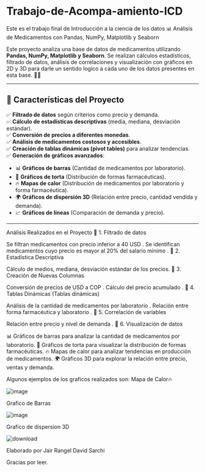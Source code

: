 # Trabajo-de-Acompa-amiento-ICD
Este es el trabajo final de Introducción a la ciencia de los datos
📊 Análisis de Medicamentos con Pandas, NumPy, Matplotlib y Seaborn

Este proyecto analiza una base de datos de medicamentos utilizando **Pandas, NumPy, Matplotlib y Seaborn**. Se realizan cálculos estadísticos, filtrado de datos, análisis de correlaciones y visualización con gráficos en 2D y 3D para darle un sentido logico a cada uno de los datos presentes en esta base. 🏥💊  

---
## 🚀 **Características del Proyecto**
✅ **Filtrado de datos** según criterios como precio y demanda.  
✅ **Cálculo de estadísticas descriptivas** (media, mediana, desviación estándar).  
✅ **Conversión de precios a diferentes monedas**.  
✅ **Análisis de medicamentos costosos y accesibles**.  
✅ **Creación de tablas dinámicas (pivot tables)** para analizar tendencias.  
✅ **Generación de gráficos avanzados**:  
   - 📊 **Gráficos de barras** (Cantidad de medicamentos por laboratorio).  
   - 🥧 **Gráficos de torta** (Distribución de formas farmacéuticas).  
   - 🔥 **Mapas de calor** (Distribución de medicamentos por laboratorio y forma farmacéutica).  
   - 🌍 **Gráficos de dispersión 3D** (Relación entre precio, cantidad vendida y demanda).  
   - 📈 **Gráficos de líneas** (Comparación de demanda y precio).
---
 Análisis Realizados en el Proyecto
🔹 1. Filtrado de datos

Se filtran medicamentos con precio inferior a 40 USD .
Se identifican medicamentos cuyo precio es mayor al 20% del salario mínimo .
🔹 2. Estadística Descriptiva

Cálculo de medios, mediana, desviación estándar de los precios.
🔹 3. Creación de Nuevas Columnas

Conversión de precios de USD a COP .
Cálculo del precio acumulado .
🔹 4. Tablas Dinámicas (Tablas dinámicas)

Análisis de la cantidad de medicamentos por laboratorio .
Relación entre forma farmacéutica y laboratorio .
🔹 5. Correlación de variables

Relación entre precio y nivel de demanda .
🔹 6. Visualización de datos

📊 Gráficos de barras para analizar la cantidad de medicamentos por laboratorio.
🥧 Gráficos de torta para visualizar la distribución de formas farmacéuticas.
🔥 Mapas de calor para analizar tendencias en producción de medicamentos.
🌍 Gráficos 3D para explorar la relación entre precio, ventas y demanda.

Algunos ejemplos de los graficos realizados son:
Mapa de Calor🔥

![image](https://github.com/user-attachments/assets/b59d9b53-cdea-46c9-9b8b-4abed3b6ef8d)



Grafico de Barras

![image](https://github.com/user-attachments/assets/14819854-f985-466f-91b9-be5082bf3dd7)



Grafico de dispersion 3D

![download](https://github.com/user-attachments/assets/4bc1bb84-e09b-4b3b-b9f1-a3a4ed3a8e57)

Elaborado por
Jair Rangel
David Sarchi


Gracias por leer.




